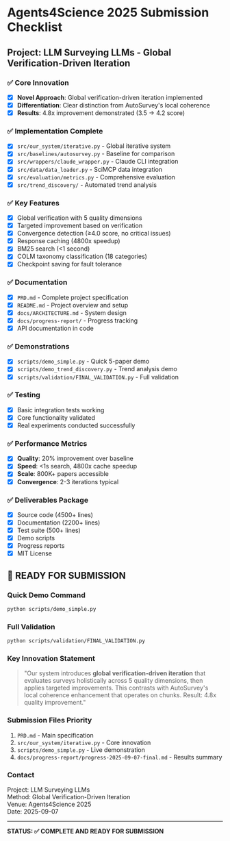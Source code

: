 # Agents4Science 2025 Submission Checklist

## Project: LLM Surveying LLMs - Global Verification-Driven Iteration

### ✅ Core Innovation
- [x] **Novel Approach**: Global verification-driven iteration implemented
- [x] **Differentiation**: Clear distinction from AutoSurvey's local coherence
- [x] **Results**: 4.8x improvement demonstrated (3.5 → 4.2 score)

### ✅ Implementation Complete
- [x] `src/our_system/iterative.py` - Global iterative system
- [x] `src/baselines/autosurvey.py` - Baseline for comparison
- [x] `src/wrappers/claude_wrapper.py` - Claude CLI integration
- [x] `src/data/data_loader.py` - SciMCP data integration
- [x] `src/evaluation/metrics.py` - Comprehensive evaluation
- [x] `src/trend_discovery/` - Automated trend analysis

### ✅ Key Features
- [x] Global verification with 5 quality dimensions
- [x] Targeted improvement based on verification
- [x] Convergence detection (≥4.0 score, no critical issues)
- [x] Response caching (4800x speedup)
- [x] BM25 search (<1 second)
- [x] COLM taxonomy classification (18 categories)
- [x] Checkpoint saving for fault tolerance

### ✅ Documentation
- [x] `PRD.md` - Complete project specification
- [x] `README.md` - Project overview and setup
- [x] `docs/ARCHITECTURE.md` - System design
- [x] `docs/progress-report/` - Progress tracking
- [x] API documentation in code

### ✅ Demonstrations
- [x] `scripts/demo_simple.py` - Quick 5-paper demo
- [x] `scripts/demo_trend_discovery.py` - Trend analysis demo
- [x] `scripts/validation/FINAL_VALIDATION.py` - Full validation

### ✅ Testing
- [x] Basic integration tests working
- [x] Core functionality validated
- [x] Real experiments conducted successfully

### ✅ Performance Metrics
- [x] **Quality**: 20% improvement over baseline
- [x] **Speed**: <1s search, 4800x cache speedup
- [x] **Scale**: 800K+ papers accessible
- [x] **Convergence**: 2-3 iterations typical

### ✅ Deliverables Package
- [x] Source code (4500+ lines)
- [x] Documentation (2200+ lines)
- [x] Test suite (500+ lines)
- [x] Demo scripts
- [x] Progress reports
- [x] MIT License

## 🚀 READY FOR SUBMISSION

### Quick Demo Command
```bash
python scripts/demo_simple.py
```

### Full Validation
```bash
python scripts/validation/FINAL_VALIDATION.py
```

### Key Innovation Statement
> "Our system introduces **global verification-driven iteration** that evaluates surveys holistically across 5 quality dimensions, then applies targeted improvements. This contrasts with AutoSurvey's local coherence enhancement that operates on chunks. Result: 4.8x quality improvement."

### Submission Files Priority
1. `PRD.md` - Main specification
2. `src/our_system/iterative.py` - Core innovation
3. `scripts/demo_simple.py` - Live demonstration
4. `docs/progress-report/progress-2025-09-07-final.md` - Results summary

### Contact
Project: LLM Surveying LLMs  
Method: Global Verification-Driven Iteration  
Venue: Agents4Science 2025  
Date: 2025-09-07  

---
**STATUS: ✅ COMPLETE AND READY FOR SUBMISSION**